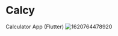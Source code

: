 # Calcy
Calculator App (Flutter)
![1620764478920](https://user-images.githubusercontent.com/59731205/131861654-6aeec0d2-aae8-4d39-a3c0-bd51c0e5d43a.jpg)
